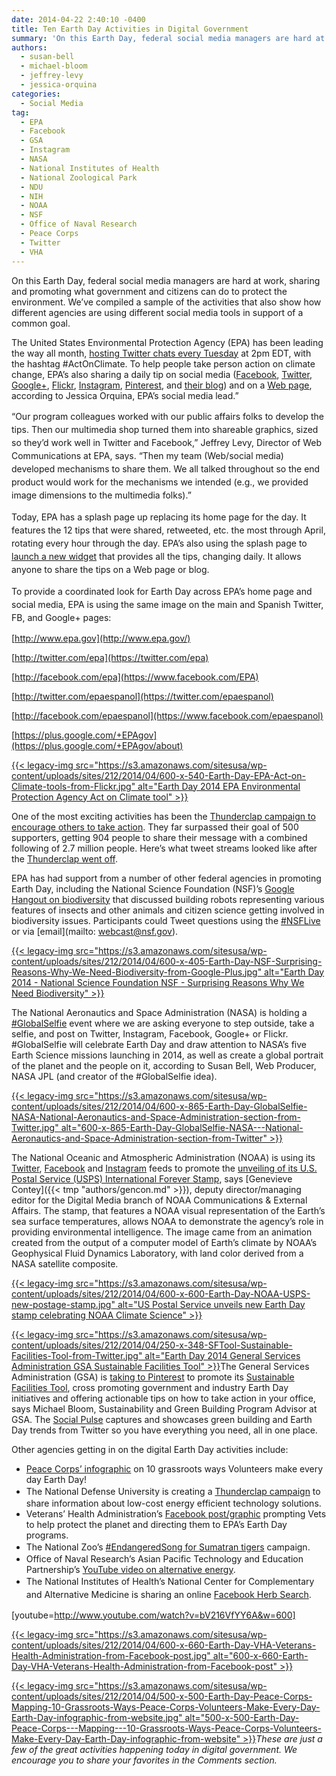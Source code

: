 ```yaml
---
date: 2014-04-22 2:40:10 -0400
title: Ten Earth Day Activities in Digital Government
summary: 'On this Earth Day, federal social media managers are hard at work, sharing and promoting what government and citizens can do to protect the environment. We&rsquo;ve compiled a sample of the activities that also show how different agencies are using different social media tools in support of a common goal. The United States Environmental Protection'
authors:
  - susan-bell
  - michael-bloom
  - jeffrey-levy
  - jessica-orquina
categories:
  - Social Media
tag:
  - EPA
  - Facebook
  - GSA
  - Instagram
  - NASA
  - National Institutes of Health
  - National Zoological Park
  - NDU
  - NIH
  - NOAA
  - NSF
  - Office of Naval Research
  - Peace Corps
  - Twitter
  - VHA
---
```


On this Earth Day, federal social media managers are hard at work, sharing and promoting what government and citizens can do to protect the environment. We’ve compiled a sample of the activities that also show how different agencies are using different social media tools in support of a common goal.

The United States Environmental Protection Agency (EPA) has been leading the way all month, [hosting Twitter chats every Tuesday](http://www.epa.gov/earthday/onlinechats.html) at 2pm EDT, with the hashtag #ActOnClimate. To help people take person action on climate change, EPA’s also sharing a daily tip on social media ([Facebook](https://www.facebook.com/EPA), [Twitter](https://twitter.com/epagov), [Google+](https://plus.google.com/+EPAgov/about), [Flickr](http://www.flickr.com/photos/usepagov), [Instagram](http://www.instagram.com/epagov), [Pinterest](http://www.pinterest.com/epagov/act-on-climate/), and [their blog](http://blog.epa.gov/blog/category/earthmonthtips/)) and on a [Web page](http://www.epa.gov/earthday/actonclimate/index.html), according to Jessica Orquina, EPA’s social media lead.”

<span style="line-height: 1.5em;">&#8220;Our program colleagues worked with our public affairs folks to develop the tips. Then our multimedia shop turned them into shareable graphics, sized so they&#8217;d work well in Twitter and Facebook,&#8221; Jeffrey Levy, Director of Web Communications at EPA, says. &#8220;Then my team (Web/social media) developed mechanisms to share them. We all talked throughout so the end product would work for the mechanisms we intended (e.g., we provided image dimensions to the multimedia folks).&#8221;</span>

<span style="line-height: 1.5em;">Today, EPA has a splash page up replacing its home page for the day. It features the 12 tips that were shared, retweeted, etc. the most through April, rotating every hour through the day. EPA&#8217;s also using the splash page to </span><a style="line-height: 1.5em;" href="http://www.epa.gov/earthday/widgets/index.htm#actonclimate">launch a new widget</a> <span style="line-height: 1.5em;">that provides all the tips, changing daily. It allows anyone to share the tips on a Web page or blog.</span>

<span style="line-height: 1.5em;">To provide a coordinated look for Earth Day across EPA&#8217;s home page and social media, EPA is using the same image on the main and Spanish Twitter, FB, and Google+ pages:</span>

[http://www.epa.gov](http://www.epa.gov/)
  
[http://twitter.com/epa](https://twitter.com/epa)
  
[http://facebook.com/epa](https://www.facebook.com/EPA)
  
[http://twitter.com/epaespanol](https://twitter.com/epaespanol)
  
[http://facebook.com/epaespanol](https://www.facebook.com/epaespanol)
  
[https://plus.google.com/+EPAgov](https://plus.google.com/+EPAgov/about)

[{{< legacy-img src="https://s3.amazonaws.com/sitesusa/wp-content/uploads/sites/212/2014/04/600-x-540-Earth-Day-EPA-Act-on-Climate-tools-from-Flickr.jpg" alt="Earth Day 2014 EPA Environmental Protection Agency Act on Climate tool" >}}](https://www.flickr.com/photos/usepagov/with/13931126206/ "Earth Day 2014 EPA Environmental Protection Agency Act on Climate tool")

One of the most exciting activities has been the [Thunderclap campaign to encourage others to take action](https://www.thunderclap.it/projects/10319-on-earth-day-actonclimate). They far surpassed their goal of 500 supporters, getting 904 people to share their message with a combined following of 2.7 million people. Here&#8217;s what tweet streams looked like after the [Thunderclap went off](https://twitter.com/cbdawson/status/458638405778157568/photo/1).

EPA has had support from a number of other federal agencies in promoting Earth Day, including the National Science Foundation (NSF)’s [Google Hangout on biodiversity](https://plus.google.com/events/cs6bkbm1258crjae7fs8mhatkus) that discussed building robots representing various features of insects and other animals and citizen science getting involved in biodiversity issues. Participants could Tweet questions using the [#NSFLive](https://www.facebook.com/hashtag/nsflive) or via [email](mailto: webcast@nsf.gov).

[{{< legacy-img src="https://s3.amazonaws.com/sitesusa/wp-content/uploads/sites/212/2014/04/600-x-405-Earth-Day-NSF-Surprising-Reasons-Why-We-Need-Biodiversity-from-Google-Plus.jpg" alt="Earth Day 2014 - National Science Foundation NSF - Surprising Reasons Why We Need Biodiversity" >}}](https://plus.google.com/events/cs6bkbm1258crjae7fs8mhatkus "Earth Day 2014 - National Science Foundation NSF - Surprising Reasons Why We Need Biodiversity")

The National Aeronautics and Space Administration (NASA) is holding a [#GlobalSelfie](http://www.nasa.gov/content/goddard/globalselfie/) event where we are asking everyone to step outside, take a selfie, and post on Twitter, Instagram, Facebook, Google+ or Flickr. #GlobalSelfie will celebrate Earth Day and draw attention to NASA&#8217;s five Earth Science missions launching in 2014, as well as create a global portrait of the planet and the people on it, according to Susan Bell, Web Producer, NASA JPL (and creator of the #GlobalSelfie idea).

[{{< legacy-img src="https://s3.amazonaws.com/sitesusa/wp-content/uploads/sites/212/2014/04/600-x-865-Earth-Day-GlobalSelfie-NASA-National-Aeronautics-and-Space-Administration-section-from-Twitter.jpg" alt="600-x-865-Earth-Day-GlobalSelfie-NASA\---National-Aeronautics-and-Space-Administration-section-from-Twitter" >}}](https://twitter.com/NASA/status/458634627914018816/photo/1)

The National Oceanic and Atmospheric Administration (NOAA) is using its [Twitter](https://twitter.com/NOAA), [Facebook](https://www.facebook.com/NOAA) and [Instagram](http://instagram.com/p/nGf3eESfYM/) feeds to promote the [unveiling of its U.S. Postal Service (USPS) International Forever Stamp](http://research.noaa.gov/News/NewsArchive/LatestNews/TabId/684/ArtMID/1768/ArticleID/10540/US-Postal-Service-unveils-new-Earth-Day-stamp-celebrating-NOAA-Climate-Science.aspx), says [Genevieve Contey]({{< tmp "authors/gencon.md" >}}), deputy director/managing editor for the Digital Media branch of NOAA Communications & External Affairs. The stamp, that features a NOAA visual representation of the Earth’s sea surface temperatures, allows NOAA to demonstrate the agency’s role in providing environmental intelligence. The image came from an animation created from the output of a computer model of Earth’s climate by NOAA’s Geophysical Fluid Dynamics Laboratory, with land color derived from a NASA satellite composite.

[{{< legacy-img src="https://s3.amazonaws.com/sitesusa/wp-content/uploads/sites/212/2014/04/600-x-600-Earth-Day-NOAA-USPS-new-postage-stamp.jpg" alt="US Postal Service unveils new Earth Day stamp celebrating NOAA Climate Science" >}}](http://research.noaa.gov/News/NewsArchive/LatestNews/TabId/684/ArtMID/1768/ArticleID/10540/US-Postal-Service-unveils-new-Earth-Day-stamp-celebrating-NOAA-Climate-Science.aspx)

[{{< legacy-img src="https://s3.amazonaws.com/sitesusa/wp-content/uploads/sites/212/2014/04/250-x-348-SFTool-Sustainable-Facilities-Tool-from-Twitter.jpg" alt="Earth Day 2014 General Services Administration GSA Sustainable Facilities Tool" >}}](https://www.pinterest.com/sftool/earth-day-2014/ "Earth Day 2014 General Services Administration GSA Sustainable Facilities Tool")The General Services Administration (GSA) is [taking to Pinterest](http://www.pinterest.com/sftool/earth-day-2014/) to promote its [Sustainable Facilities Tool](http://sftool.gov/), cross promoting government and industry Earth Day initiatives and offering actionable tips on how to take action in your office, says Michael Bloom, Sustainability and Green Building Program Advisor at GSA. The [Social Pulse](http://sftool.gov/Share) captures and showcases green building and Earth Day trends from Twitter so you have everything you need, all in one place.

Other agencies getting in on the digital Earth Day activities include:

  * [Peace Corps’ infographic](http://www.peacecorps.gov/today/influence/earthday/) on 10 grassroots ways Volunteers make every day Earth Day!
  * <span style="line-height: 1.5em;">The National Defense University is creating a </span><a style="line-height: 1.5em;" href="https://www.thunderclap.it/projects/10871-earth-day-2014-one-idea?locale=en">Thunderclap campaign</a><span style="line-height: 1.5em;"> to share information about low-cost energy efficient technology solutions.</span>
  * Veterans’ Health Administration’s [Facebook post/graphic](https://upload.facebook.com/VeteransHealth/photos/a.73949060773.98661.40182150773/10152475109795774/?type=1&stream_ref=10) prompting Vets to help protect the planet and directing them to EPA’s Earth Day programs.
  * <span style="line-height: 1.5em;">The National Zoo’s </span><a style="line-height: 1.5em;" href="http://www.endangeredsong.si.edu/">#EndangeredSong for Sumatran tigers</a><span style="line-height: 1.5em;"> campaign.</span>
  * Office of Naval Research’s Asian Pacific Technology and Education Partnership’s [YouTube video on alternative energy](http://www.youtube.com/watch?v=bV216VfYY6A&feature=youtu.be).
  * <span style="line-height: 1.5em;">The National Institutes of Health’s National Center for Complementary and Alternative Medicine is sharing an online </span><a style="line-height: 1.5em;" href="https://www.facebook.com/nccam/photos/pb.112540168769210.-2207520000.1398178529./730414050315149/?type=3&theater">Facebook Herb Search</a><span style="line-height: 1.5em;">.</span>

[youtube=http://www.youtube.com/watch?v=bV216VfYY6A&w=600]

[{{< legacy-img src="https://s3.amazonaws.com/sitesusa/wp-content/uploads/sites/212/2014/04/600-x-660-Earth-Day-VHA-Veterans-Health-Administration-from-Facebook-post.jpg" alt="600-x-660-Earth-Day-VHA-Veterans-Health-Administration-from-Facebook-post" >}}](https://www.facebook.com/VeteransHealth/photos/a.73949060773.98661.40182150773/10152475109795774/)

[{{< legacy-img src="https://s3.amazonaws.com/sitesusa/wp-content/uploads/sites/212/2014/04/500-x-500-Earth-Day-Peace-Corps-Mapping-10-Grassroots-Ways-Peace-Corps-Volunteers-Make-Every-Day-Earth-Day-infographic-from-website.jpg" alt="500-x-500-Earth-Day-Peace-Corps\---Mapping\---10-Grassroots-Ways-Peace-Corps-Volunteers-Make-Every-Day-Earth-Day-infographic-from-website" >}}](http://www.peacecorps.gov/today/influence/earthday/)_These are just a few of the great activities happening today in digital government. We encourage you to share your favorites in the Comments section._